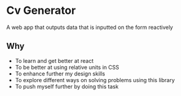 # Cv Generator

A web app that outputs data that is inputted on the form reactively

## Why

- To learn and get better at react
- To be better at using relative units in CSS
- To enhance further my design skills
- To explore different ways on solving problems using this library
- To push myself further by doing this task
